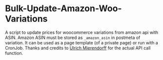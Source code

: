 # Bulk-Update-Amazon-Woo-Variations
A script to update prices for woocommerce variations from amazon api with ASIN. Amazon ASIN must be stored as `_amazon_asin` in postmeta of variation.
It can be used as a page template (of a private page) or run with a CronJob.
Thanks and credits to [Ulrich Mierendorff](http://www.ulrichmierendorff.com/software/aws_hmac_signer.html) for the actual API call function.

